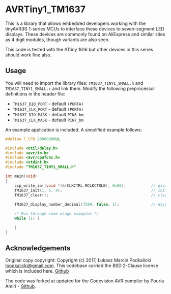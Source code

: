# AVRTiny1_TM1637

This is a library that allows embedded developers working with the tinyAVR(R) 1-series MCUs to interface these devices to seven-segment LED displays. These devices are commonly found on AliExpress and similar sites as 4 digit modules, though variants are also seen. 

This code is tested with the ATtiny 1616 but other devices in this series should work fine also.

## Usage

You will need to import the library files: `TM1637_TINY1_SMALL.h` and `TM1637_TINY1_SMALL.c` and link them. Modify the following preprocessor definitions in the header file:

- `TM1637_DIO_PORT` - default `(PORTA)`
- `TM1637_CLK_PORT` - default `(PORTA)`
- `TM1637_DIO_MASK` - default `PIN6_bm`
- `TM1637_CLK_MASK` - default `PIN7_bm`

An example application is included. A simplified example follows:

```c
#define F_CPU 20000000UL

#include <util/delay.h>
#include <avr/io.h>
#include <avr/cpufunc.h> 
#include <stdint.h>
#include "TM1637_TINY1_SMALL.h"

int main(void)
{
    ccp_write_io((void *)&(CLKCTRL.MCLKCTRLB), 0x00);           // disable system clock prescaler
    TM1637_init(1, 5, 4);										// initialize display interface
    TM1637_clear();                                             // clear screen
	
	TM1637_display_number_decimal(7599, false, 1);              // display 75.99

	/* Run through some usage examples */
    while (1) {

    }
}
```


## Acknowledgements

Original copy copyright: Copyright (c) 2017, Łukasz Marcin Podkalicki <lpodkalicki@gmail.com>. This codebase carried the BSD 2-Clause license which is included here. [Github](https://github.com/lpodkalicki/attiny-tm1637-library)

The code was forked at updated for the Codevision AVR compiler by Pouria Amiri - [Github](https://github.com/pouria-workshop/tm1637-library/tree/master). 

